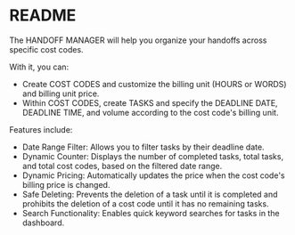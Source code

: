 # README

The HANDOFF MANAGER will help you organize your handoffs across specific cost codes.

With it, you can:

 * Create COST CODES and customize the billing unit (HOURS or WORDS) and billing unit price.
 * Within COST CODES, create TASKS and specify the DEADLINE DATE, DEADLINE TIME, and volume according to the cost code's billing unit.

Features include:

* Date Range Filter: Allows you to filter tasks by their deadline date.
* Dynamic Counter: Displays the number of completed tasks, total tasks, and total cost codes, based on the filtered date range.
* Dynamic Pricing: Automatically updates the price when the cost code's billing price is changed.
* Safe Deleting: Prevents the deletion of a task until it is completed and prohibits the deletion of a cost code until it has no remaining tasks.
* Search Functionality: Enables quick keyword searches for tasks in the dashboard.
